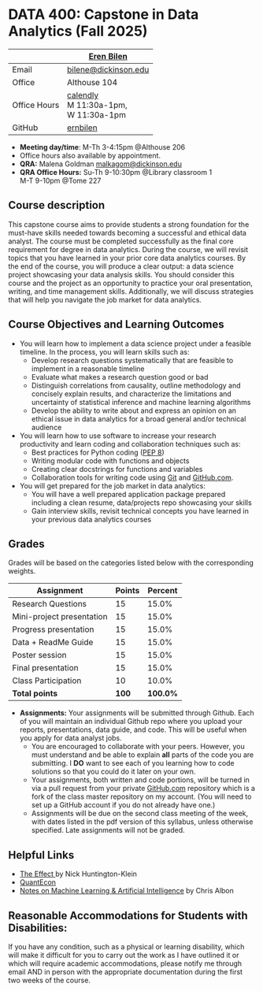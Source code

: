 # DATA 400: Capstone in Data Analytics (Fall 2025) #

|  | [Eren Bilen](http://ernbilen.github.io) |
|--------------|--------------------------------------------------------------|
| Email | [bilene@dickinson.edu](mailto:bilene@dickinson.edu) |
| Office | Althouse 104 |
| Office Hours | [calendly](https://calendly.com/bilene/office-meeting) <br> M 11:30a-1pm, <br> W 11:30a-1pm|
| GitHub | [ernbilen](https://github.com/ernbilen) |

* **Meeting day/time**: M-Th 3-4:15pm @Althouse 206
* Office hours also available by appointment.
* **QRA:** Malena Goldman [malkagom@dickinson.edu](mailto:malkagom@dickinson.edu)	   
* **QRA Office Hours:** Su-Th 9-10:30pm @Library classroom 1 <br> M-T 9-10pm @Tome 227

## Course description ##

This capstone course aims to provide students a strong foundation for the must-have skills needed towards becoming a successful and ethical data analyst. The course must be completed successfully as the final core requirement for degree in data analytics. During the course, we will revisit topics that you have learned in your prior core data analytics courses. By the end of the course, you will produce a clear output: a data science project showcasing your data analysis skills. You should consider this course and the project as an opportunity to practice your oral presentation, writing, and time management skills. Additionally, we will discuss strategies that will help you navigate the job market for data analytics.


## Course Objectives and Learning Outcomes ##

* You will learn how to implement a data science project under a feasible timeline. In the process, you will learn skills such as:
	* Develop research questions systematically that are feasible to implement in a reasonable timeline
	* Evaluate what makes a research question good or bad
	* Distinguish correlations from causality, outline methodology and concisely explain results, and characterize the limitations and uncertainty of statistical inference and machine learning algorithms
	* Develop the ability to write about and express an opinion on an ethical issue in data analytics for a broad general and/or technical audience
* You will learn how to use software to increase your research productivity and learn coding and collaboration techniques such as:
	* Best practices for Python coding ([PEP 8](https://www.python.org/dev/peps/pep-0008/))
	* Writing modular code with functions and objects
	* Creating clear docstrings for functions and variables
	* Collaboration tools for writing code using [Git](https://git-scm.com/) and [GitHub.com](https://github.com/).
* You will get prepared for the job market in data analytics:
	* You will have a well prepared application package prepared including a clean resume, data/projects repo showcasing your skills
	* Gain interview skills, revisit technical concepts you have learned in your previous data analytics courses


## Grades ##

Grades will be based on the categories listed below with the corresponding weights.

Assignment                   | Points |   Percent  |
-----------------------------|--------|------------|
Research Questions  				 |   15   |		 15.0%   |
Mini-project presentation				 |   15   |		 15.0%	 |
Progress presentation        |   15   |		 15.0%	 |
Data + ReadMe Guide          |   15   |		 15.0%	 |
Poster session               |   15   |		 15.0%	 |
Final presentation           |   15   |		 15.0%	 |
Class Participation          |   10   |    10.0%   |
**Total points**             | **100** | **100.0%** |

* **Assignments:** Your assignments will be submitted through Github. Each of you will maintain an individual Github repo where you upload your reports, presentations, data guide, and code. This will be useful when you apply for data analyst jobs.
	* You are encouraged to collaborate with your peers. However, you must understand and be able to explain **all** parts of the code you are submitting. I **DO** want to see each of you learning how to code solutions so that you could do it later on your own.
	* Your assignments, both written and code portions, will be turned in via a pull request from your private [GitHub.com](https://git-scm.com/) repository which is a fork of the class master repository on my account. (You will need to set up a GitHub account if you do not already have one.)
	* Assignments will be due on the second class meeting of the week, with dates listed in the pdf version of this syllabus, unless otherwise specified. Late assignments will not be graded.


## Helpful Links ##

* [The Effect ](https://theeffectbook.net) by Nick Huntington-Klein
* [QuantEcon](https://quantecon.org)
* [Notes on Machine Learning & Artificial Intelligence](https://chrisalbon.com) by Chris Albon


## Reasonable Accommodations for Students with Disabilities: ##

If you have any condition, such as a physical or learning disability, which will make it difficult for you to carry out the work as I have outlined it or which will require academic accommodations, please notify me through email AND in person with the appropriate documentation during the first two weeks of the course.
